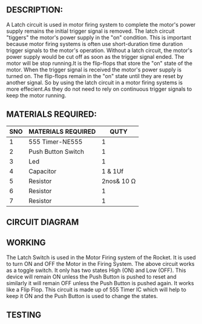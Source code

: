 <h2>DESCRIPTION:</h2>


A Latch circuit is used in motor firing system to complete the motor's power supply remains the initial trigger signal is removed.
The latch circuit "tiggers" the motor's power supply in the "on" condition.
This is important because motor firing systems is often use short-duration time duration trigger signals to the motor's operation.
Without a latch circuit, the motor's power supply would be cut off as soon as the trigger signal ended. 
The motor will be stop running.It is the flip-flops that store the "on" state of the motor.
When the trigger signal is received the motor's power supply is turned on. 
The flip-flops remain in the "on" state until they are reset by another signal.
So by using the latch circuit in a motor firing systems is more effecient.As they do not need to rely on continuous 
trigger signals to keep the motor running.



<h2>MATERIALS REQUIRED:</h2>

| SNO | MATERIALS REQUIRED | QUTY |
| -| - | - |
| 1| 555 Timer-NE555 | 1 |
| 2 | Push Button Switch | 1 |
| 3 | Led  | 1 |
| 4 | Capacitor | 1 & 1Uf|
| 5 | Resistor| 2nos& 10 Ω |
| 6 | Resistor| 1 |
| 7 | Resistor | 1 |


<h2>CIRCUIT DIAGRAM</H2>

<h2>WORKING</h2>

The Latch Switch is used in the Motor Firing system of the Rocket. It is used to turn ON and OFF the Motor in the Firing System.  The above circuit works as a toggle switch. It only has two states High (ON) and Low (OFF). 
This device will remain ON unless the Push Button is pushed to reset and similarly it will remain OFF unless the Push Button is pushed again.  It works like a Flip Flop.
This circuit is made up of 555 Timer IC which will help to keep it ON and the Push Button is used to change the states.

<h2>TESTING<H2>
